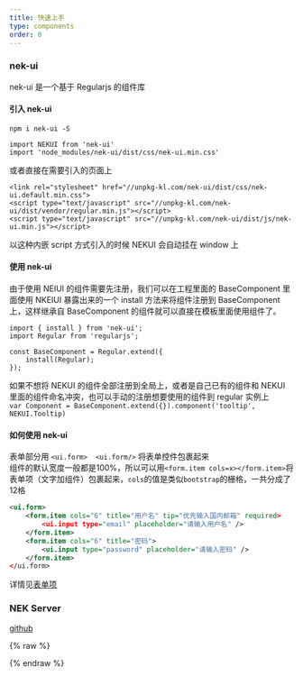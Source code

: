 ```yaml
---
title: 快速上手
type: components
order: 0
---
```




### nek-ui
nek-ui 是一个基于 Regularjs 的组件库  
#### 引入 nek-ui
```
npm i nek-ui -S
```
```
import NEKUI from 'nek-ui'
import 'node_modules/nek-ui/dist/css/nek-ui.min.css'
```
或者直接在需要引入的页面上 
```
<link rel="stylesheet" href="//unpkg-kl.com/nek-ui/dist/css/nek-ui.default.min.css">
<script type="text/javascript" src="//unpkg-kl.com/nek-ui/dist/vendor/regular.min.js"></script>
<script type="text/javascript" src="//unpkg-kl.com/nek-ui/dist/js/nek-ui.min.js"></script>
```

以这种内嵌 script 方式引入的时候 NEKUI 会自动挂在 window 上
#### 使用 nek-ui
由于使用 NEIUI 的组件需要先注册，我们可以在工程里面的 BaseComponent 里面使用 NKEIUI 暴露出来的一个 install 方法来将组件注册到 BaseComponent 上，这样继承自 BaseComponent 的组件就可以直接在模板里面使用组件了。    
```
import { install } from 'nek-ui';
import Regular from 'regularjs';

const BaseComponent = Regular.extend({
    install(Regular);
});
```
如果不想将 NEKUI 的组件全部注册到全局上，或者是自己已有的组件和 NEKUI 里面的组件命名冲突，也可以手动的注册想要使用的组件到 regular 实例上  
` var Component = BaseComponent.extend({}).component('tooltip', NEKUI.Tooltip) `  
#### 如何使用 nek-ui
表单部分用 `<ui.form>  <ui.form/>` 将表单控件包裹起来  
组件的默认宽度一般都是100%，所以可以用`<form.item cols=x></form.item>`将表单项（文字加组件）包裹起来，`cols`的值是类似`bootstrap`的栅格，一共分成了12格  
<!-- demo_start -->
<div class="m-example"></div>

```xml
<ui.form>
    <form.item cols="6" title="用户名" tip="优先输入国内邮箱" required>
        <ui.input type="email" placeholder="请输入用户名" />
    </form.item>
    <form.item cols="6" title="密码">
        <ui.input type="password" placeholder="请输入密码" />
    </form.item>
</ui.form>
```
<!-- demo_end -->  

详情见[表单项](/components/form_form.item_.html)  


### NEK Server
[github](https://github.com/kaola-fed/NEK/blob/master/README.md)  


{% raw %}
<script>
var index = 0;

    (function(index) {
      var template = NEKUI._.multiline(function(){/*
      
<ui.form>
    <form.item cols="6" title="用户名" tip="优先输入国内邮箱" required>
        <ui.input type="email" placeholder="请输入用户名" />
    </form.item>
    <form.item cols="6" title="密码">
        <ui.input type="password" placeholder="请输入密码" />
    </form.item>
</ui.form>

      */});
      var component = new NEKUI.Component({template: template});
      component.$inject(document.querySelectorAll('.m-example')[index]);
    })(index++);
    
</script>
{% endraw %}